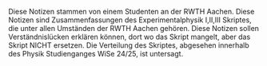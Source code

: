 Diese Notizen stammen von einem Studenten an der RWTH Aachen. Diese Notizen sind Zusammenfassungen des Experimentalphysik I,II,III Skriptes, die unter allen Umständen der RWTH Aachen gehören.
Diese Notizen sollen Verständnislücken erklären können, dort wo das Skript mangelt, aber das Skript NICHT ersetzen.
Die Verteilung des Skriptes, abgesehen innerhalb des Physik Studienganges WiSe 24/25, ist untersagt.
